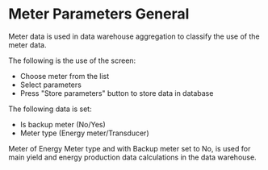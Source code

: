 # Meter Parameters General

Meter data is used in data warehouse aggregation to classify the use of the meter data.

The following is the use of the screen:

* Choose meter from the list
* Select parameters
* Press "Store parameters" button to store data in database

The following data is set:

* Is backup meter (No/Yes)
* Meter type (Energy meter/Transducer)

Meter of Energy Meter type and with Backup meter set to No, is used for main yield and energy production data calculations in the data warehouse.